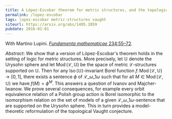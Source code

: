```yaml
---
title: A López-Escobar theorem for metric structures, and the topological Vaught conjecture
permalink: /lopez-escobar
tags: lopez-escobar metric-structures vaught
siteurl: https://arxiv.org/abs/1405.2859
pubdate: 2016-01-01
---
```


With Martino Lupini. [*Fundamenta mathematicae* 234:55–72](https://dx.doi.org/10.4064/fm135-1-2016).<!--more-->

*Abstract*: We show that a version of López-Escobar's theorem holds in the setting of logic for metric structures. More precisely, let $\mathbb{U}$ denote the Urysohn sphere and let $\mathop{\mathrm{Mod}}(\mathcal{L},\mathbb{U})$ be the space of metric $\mathcal{L}$-structures supported on $\mathbb{U}$. Then for any $\mathop{\mathrm{Iso}}(\mathbb{U})$-invariant Borel function $f\colon\mathop{\mathrm{Mod}}(\mathcal{L},\mathbb{U})\rightarrow[0,1]$, there exists a sentence $\phi$ of $\mathcal{L}\_{\omega\_1\omega}$ such that for all $M\in \mathop{\mathrm{Mod}}(\mathcal{L},\mathbb{U})$ we have $f(M)=\phi^M$. This answers a question of Ivanov and Majcher-Iwanow. We prove several consequences, for example every orbit equivalence relation of a Polish group action is Borel isomorphic to the isomorphism relation on the set of models of a given $\mathcal{L}\_{\omega\_{1}\omega}$-sentence that are supported on the Urysohn sphere. This in turn provides a model-theoretic reformulation of the topological Vaught conjecture.
